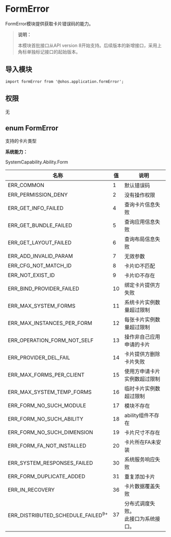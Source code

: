 # FormError

FormError模块提供获取卡片错误码的能力。

> **说明：**
> 
> 本模块首批接口从API version 8开始支持。后续版本的新增接口，采用上角标单独标记接口的起始版本。

## 导入模块

```
import formError from '@ohos.application.formError';
```

## 权限

无

## enum FormError

支持的卡片类型

**系统能力：**

SystemCapability.Ability.Form

| 名称        | 值   | 说明         |
| ----------- | ---- | ------------ |
| ERR_COMMON       | 1    | 默认错误码   |
| ERR_PERMISSION_DENY       | 2    | 没有操作权限   |
| ERR_GET_INFO_FAILED      | 4    | 查询卡片信息失败   |
| ERR_GET_BUNDLE_FAILED    | 5    | 查询应用信息失败   |
| ERR_GET_LAYOUT_FAILED    | 6    | 查询布局信息失败   |
| ERR_ADD_INVALID_PARAM     | 7    | 无效参数   |
| ERR_CFG_NOT_MATCH_ID     | 8    | 卡片ID不匹配   |
| ERR_NOT_EXIST_ID       | 9    | 卡片ID不存在   |
| ERR_BIND_PROVIDER_FAILED       | 10    | 绑定卡片提供方失败   |
| ERR_MAX_SYSTEM_FORMS      | 11    | 系统卡片实例数量超过限制   |
| ERR_MAX_INSTANCES_PER_FORM     | 12    | 每张卡片实例数量超过限制   |
| ERR_OPERATION_FORM_NOT_SELF     | 13    | 操作非自己应用申请的卡片   |
| ERR_PROVIDER_DEL_FAIL       | 14    | 卡片提供方删除卡片失败   |
| ERR_MAX_FORMS_PER_CLIENT       | 15    | 使用方申请卡片实例数超过限制   |
| ERR_MAX_SYSTEM_TEMP_FORMS       | 16    | 临时卡片实例数超过限制   |
| ERR_FORM_NO_SUCH_MODULE       | 17    | 模块不存在   |
| ERR_FORM_NO_SUCH_ABILITY       | 18    | ability组件不存在   |
| ERR_FORM_NO_SUCH_DIMENSION      | 19    | 卡片尺寸不存在   |
| ERR_FORM_FA_NOT_INSTALLED      | 20    | 卡片所在FA未安装   |
| ERR_SYSTEM_RESPONSES_FAILED        | 30    | 系统服务响应失败   |
| ERR_FORM_DUPLICATE_ADDED        | 31    | 重复添加卡片   |
| ERR_IN_RECOVERY    | 36    | 卡片数据覆盖失败   |
| ERR_DISTRIBUTED_SCHEDULE_FAILED<sup>9+</sup> | 37 | 分布式调度失败。<br/>此接口为系统接口。  |


